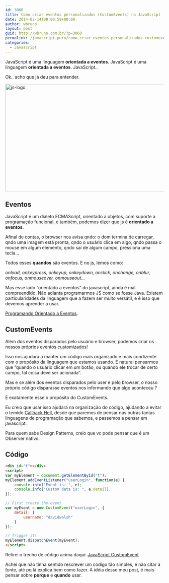 ```yaml
---
id: 3060
title: Como criar eventos personalizados (CustomEvents) no JavaScript
date: 2014-02-14T08:00:59+00:00
author: wbruno
layout: post
guid: http://wbruno.com.br/?p=3060
permalink: /javascript-puro/como-criar-eventos-personalizados-customevents-no-javascript/
categories:
  - Javascript
---
```

JavaScript é uma linguagem **orientada a eventos**. JavaScript é uma linguagem **orientada a eventos**. JavaScript..

Ok.. acho que já deu para entender.

<img src="/wp-content/uploads/2013/05/js-logo.jpg" alt="js-logo" width="800" height="341" class="aligncenter size-full wp-image-2978" srcset="/wp-content/uploads/2013/05/js-logo.jpg 800w, /wp-content/uploads/2013/05/js-logo-300x127.jpg 300w" sizes="(max-width: 800px) 100vw, 800px" />

<!--more-->

## Eventos

JavaScript é um dialeto ECMAScript, orientado a objetos, com suporte a programação funcional, e também, podemos dizer que js é **orientado a eventos**.

Afinal de contas, o browser nos avisa qndo: o dom termina de carregar, qndo uma imagem está pronta, qndo o usuário clica em algo, qndo passa o mouse em algum elemento, qndo sai de algum campo, pressiona uma tecla&#8230;

Todos esses **quandos** são eventos. E no js, lemos como:

<var>onload, onkeypress, onkeyup, onkeydown, onclick, onchange, onblur, onfocus, onmouseover, onmouseout&#8230;</var>

Mas esse lado &#8220;orientado a eventos&#8221; do javascript, ainda é mal compreendido. Não adianta programarmos JS como se fosse Java. Existem particularidades da linguagem que a fazem ser muito versátil, e é isso que devemos aprender a usar.

[Programando Orientado a Eventos](http://wbruno.com.br/javascript-puro/programando-orientado-eventos-quiz-em-multipassos/).

## CustomEvents

Além dos eventos disparados pelo usuário e browser, podemos criar os nossos próprios eventos customizados!

Isso nos ajudará a manter um código mais organizado e mais condizente com o propósito da linguagem que estamos usando. É natural pensarmos que &#8220;quando o usuário clicar em um botão, ou quando ele trocar de certo campo, tal coisa deve ser acionada&#8221;.

Mas e se além dos eventos disparados pelo user e pelo browser, o nosso próprio código disparasse eventos nos informando que algo aconteceu ?

É exatamente esse o propósito do CustomEvents.

Eu creio que usar isso ajudará na organização do código, ajudando a evitar o temido <a href="http://callbackhell.com/" rel="nofollow">Callback Hell</a>, desde que paremos de pensar nas outras tantas linguagens de programação que sabemos, e passemos a pensar em javascript.

Para quem sabe Design Patterns, creio que vc pode pensar que é um Observer nativo.

## Código

``` html
<div id="t"></div>
<script>
var myElement = document.getElementById("t");
myElement.addEventListener("userLogin", function(e) {
    console.info("Event is: ", e);
    console.info("Custom data is: ", e.detail);
});

// First create the event
var myEvent = new CustomEvent("userLogin", {
    detail: {
        username: "davidwalsh"
    }
});

// Trigger it!
myElement.dispatchEvent(myEvent);
</script>
```

Retirei o trecho de código acima daqui: [JavaScript CustomEvent](http://davidwalsh.name/customevent)

Achei que não tinha sentido rescrever um código tão simples, e não citar a fonte, até pq lá explica bem como fazer. A idéia desse meu post, é mais pensar sobre **porque** e **quando** usar.
